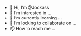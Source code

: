 - 👋 Hi, I’m @Jockass
- 👀 I’m interested in ...
- 🌱 I’m currently learning ...
- 💞️ I’m looking to collaborate on ...
- 📫 How to reach me ...

<!---
Jockass/Jockass is a ✨ special ✨ repository because its `README.md` (this file) appears on your GitHub profile.
You can click the Preview link to take a look at your changes.
--->
